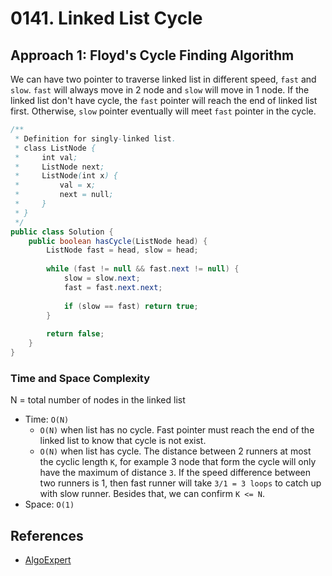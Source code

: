 # 0141. Linked List Cycle

## Approach 1: Floyd's Cycle Finding Algorithm
We can have two pointer to traverse linked list in different speed, `fast` and `slow`. `fast` will always move in 2 node and `slow` will move in 1 node. If the linked list don't have cycle, the `fast` pointer will reach the end of linked list first. Otherwise, `slow` pointer eventually will meet `fast` pointer in the cycle.

```Java
/**
 * Definition for singly-linked list.
 * class ListNode {
 *     int val;
 *     ListNode next;
 *     ListNode(int x) {
 *         val = x;
 *         next = null;
 *     }
 * }
 */
public class Solution {
    public boolean hasCycle(ListNode head) {
        ListNode fast = head, slow = head;
        
        while (fast != null && fast.next != null) {
            slow = slow.next;
            fast = fast.next.next;
            
            if (slow == fast) return true;
        }
        
        return false;
    }
}
```

### Time and Space Complexity

N = total number of nodes in the linked list
- Time: `O(N)`
    - `O(N)` when list has no cycle. Fast pointer must reach the end of the linked list to know that cycle is not exist.
    - `O(N)` when list has cycle. The distance between 2 runners at most the cyclic length `K`, for example 3 node that form the cycle will only have the maximum of distance `3`. If the speed difference between two runners is 1, then fast runner will take `3/1 = 3 loops` to catch up with slow runner. Besides that, we can confirm `K <= N`.
- Space: `O(1)`

## References
- [AlgoExpert](https://www.algoexpert.io/questions/Longest%20Peak)